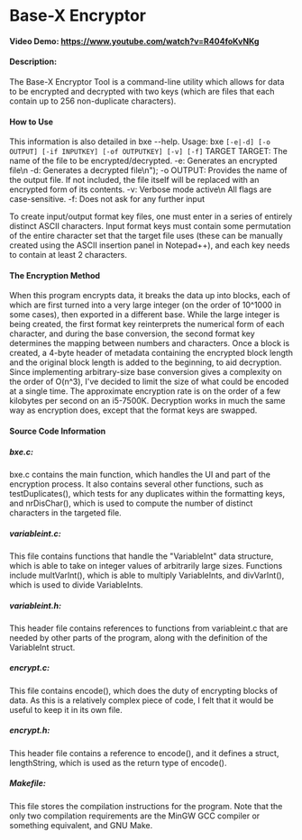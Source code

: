 # Base-X Encryptor
#### Video Demo:  https://www.youtube.com/watch?v=R404foKvNKg
#### Description:
The Base-X Encryptor Tool is a command-line utility which allows for data to be encrypted and decrypted with two keys (which are files that each contain up to 256 non-duplicate characters).

#### How to Use
This information is also detailed in bxe --help.
Usage: bxe `[-e|-d] [-o OUTPUT] [-if INPUTKEY] [-of OUTPUTKEY] [-v] [-f]` TARGET
TARGET: The name of the file to be encrypted/decrypted.
-e: Generates an encrypted file\n
-d: Generates a decrypted file\n");
-o OUTPUT: Provides the name of the output file. If not included, the file itself will be replaced with an encrypted form of its contents.
-v: Verbose mode active\n
All flags are case-sensitive.
-f: Does not ask for any further input

To create input/output format key files, one must enter in a series of entirely distinct ASCII characters. Input format keys must contain some permutation of the entire character set that the target file uses (these can be manually created using the ASCII insertion panel in Notepad++), and each key needs to contain at least 2 characters.

#### The Encryption Method
When this program encrypts data, it breaks the data up into blocks, each of which are first turned into a very large integer (on the order of 10^1000 in some cases), then exported in a different base. While the large integer is being created, the first format key reinterprets the numerical form of each character, and during the base conversion, the second format key determines the mapping between numbers and characters. Once a block is created, a 4-byte header of metadata containing the encrypted block length and the original block length is added to the beginning, to aid decryption.
Since implementing arbitrary-size base conversion gives a complexity on the order of O(n^3), I've decided to limit the size of what could be encoded at a single time. The approximate encryption rate is on the order of a few kilobytes per second on an i5-7500K.
Decryption works in much the same way as encryption does, except that the format keys are swapped.

#### Source Code Information
##### bxe.c:
bxe.c contains the main function, which handles the UI and part of the encryption process. It also contains several other functions, such as testDuplicates(), which tests for any duplicates within the formatting keys, and nrDisChar(), which is used to compute the number of distinct characters in the targeted file.

##### variableint.c:
This file contains functions that handle the "VariableInt" data structure, which is able to take on integer values of arbitrarily large sizes. Functions include multVarInt(), which is able to multiply VariableInts, and divVarInt(), which is used to divide VariableInts.

##### variableint.h:
This header file contains references to functions from variableint.c that are needed by other parts of the program, along with the definition of the VariableInt struct.

##### encrypt.c:
This file contains encode(), which does the duty of encrypting blocks of data. As this is a relatively complex piece of code, I felt that it would be useful to keep it in its own file.

##### encrypt.h:
This header file contains a reference to encode(), and it defines a struct, lengthString, which is used as the return type of encode().

##### Makefile:
This file stores the compilation instructions for the program. Note that the only two compilation requirements are the MinGW GCC compiler or something equivalent, and GNU Make.